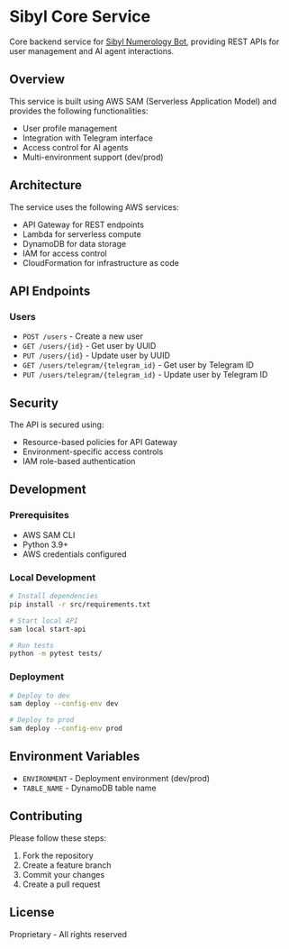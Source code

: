 # Sibyl Core Service

Core backend service for [Sibyl Numerology Bot](https://meet-sibyl.com), providing REST APIs for user management and AI agent interactions.

## Overview

This service is built using AWS SAM (Serverless Application Model) and provides the following functionalities:
- User profile management
- Integration with Telegram interface
- Access control for AI agents
- Multi-environment support (dev/prod)

## Architecture

The service uses the following AWS services:
- API Gateway for REST endpoints
- Lambda for serverless compute
- DynamoDB for data storage
- IAM for access control
- CloudFormation for infrastructure as code

## API Endpoints

### Users
- `POST /users` - Create a new user
- `GET /users/{id}` - Get user by UUID
- `PUT /users/{id}` - Update user by UUID
- `GET /users/telegram/{telegram_id}` - Get user by Telegram ID
- `PUT /users/telegram/{telegram_id}` - Update user by Telegram ID

## Security

The API is secured using:
- Resource-based policies for API Gateway
- Environment-specific access controls
- IAM role-based authentication

## Development

### Prerequisites
- AWS SAM CLI
- Python 3.9+
- AWS credentials configured

### Local Development
```bash
# Install dependencies
pip install -r src/requirements.txt

# Start local API
sam local start-api

# Run tests
python -m pytest tests/
```

### Deployment
```bash
# Deploy to dev
sam deploy --config-env dev

# Deploy to prod
sam deploy --config-env prod
```

## Environment Variables
- `ENVIRONMENT` - Deployment environment (dev/prod)
- `TABLE_NAME` - DynamoDB table name

## Contributing
Please follow these steps:
1. Fork the repository
2. Create a feature branch
3. Commit your changes
4. Create a pull request

## License
Proprietary - All rights reserved
